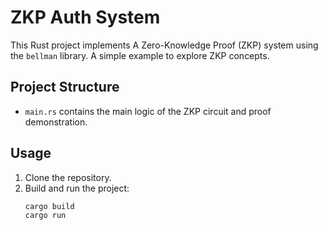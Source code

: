 # ZKP Auth System

This Rust project implements A Zero-Knowledge Proof (ZKP) system using the `bellman` library. A simple example to explore ZKP concepts. 

## Project Structure

- `main.rs` contains the main logic of the ZKP circuit and proof demonstration.

## Usage

1. Clone the repository.
2. Build and run the project:
   ```bash
   cargo build
   cargo run
